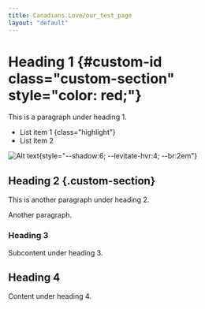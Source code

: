```yaml
---
title: Canadians.Love/our_test_page 
layout: "default"
---
```


<style>
    .highlight {
        background-color: yellow;
    }
</style>

# Heading 1 {#custom-id class="custom-section" style="color: red;"}
This is a paragraph under heading 1.

- List item 1 {class="highlight"}
- List item 2

![Alt text](image.jpeg){style="--shadow:6; --levitate-hvr:4; --br:2em"}

## Heading 2 {.custom-section}
This is another paragraph under heading 2.

Another paragraph.

### Heading 3 
Subcontent under heading 3.

## Heading 4
Content under heading 4.
